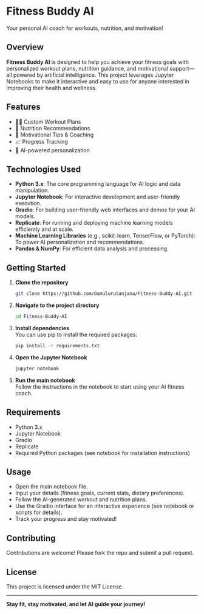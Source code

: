 # Fitness Buddy AI

Your personal AI coach for workouts, nutrition, and motivation!

## Overview

**Fitness Buddy AI** is designed to help you achieve your fitness goals with personalized workout plans, nutrition guidance, and motivational support—all powered by artificial intelligence. This project leverages Jupyter Notebooks to make it interactive and easy to use for anyone interested in improving their health and wellness.

## Features

- 🏋️‍♂️ Custom Workout Plans
- 🥗 Nutrition Recommendations
- 💬 Motivational Tips & Coaching
- 📈 Progress Tracking
- 🤖 AI-powered personalization

## Technologies Used

- **Python 3.x**: The core programming language for AI logic and data manipulation.
- **Jupyter Notebook**: For interactive development and user-friendly execution.
- **Gradio**: For building user-friendly web interfaces and demos for your AI models.
- **Replicate**: For running and deploying machine learning models efficiently and at scale.
- **Machine Learning Libraries** (e.g., scikit-learn, TensorFlow, or PyTorch): To power AI personalization and recommendations.
- **Pandas & NumPy**: For efficient data analysis and processing.

## Getting Started

1. **Clone the repository**
    ```bash
    git clone https://github.com/DamuluruSanjana/Fitness-Buddy-AI.git
    ```
2. **Navigate to the project directory**
    ```bash
    cd Fitness-Buddy-AI
    ```
3. **Install dependencies**  
   You can use pip to install the required packages:
    ```bash
    pip install -r requirements.txt
    ```
4. **Open the Jupyter Notebook**
    ```bash
    jupyter notebook
    ```
5. **Run the main notebook**  
   Follow the instructions in the notebook to start using your AI fitness coach.

## Requirements

- Python 3.x
- Jupyter Notebook
- Gradio
- Replicate
- Required Python packages (see notebook for installation instructions)

## Usage

- Open the main notebook file.
- Input your details (fitness goals, current stats, dietary preferences).
- Follow the AI-generated workout and nutrition plans.
- Use the Gradio interface for an interactive experience (see notebook or scripts for details).
- Track your progress and stay motivated!

## Contributing

Contributions are welcome! Please fork the repo and submit a pull request.

## License

This project is licensed under the MIT License.

---

**Stay fit, stay motivated, and let AI guide your journey!**
